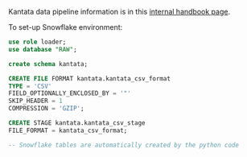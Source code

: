 Kantata data pipeline information is in this [internal handbook page](https://gitlab.com/gitlab-com/content-sites/internal-handbook/-/blob/main/content/handbook/enterprise-data/platform/pipelines/_index.md?ref_type=heads#kantata).

To set-up Snowflake environment:

```sql
use role loader;
use database "RAW";

create schema kantata;

CREATE FILE FORMAT kantata.kantata_csv_format
TYPE = 'CSV'
FIELD_OPTIONALLY_ENCLOSED_BY = '"'
SKIP_HEADER = 1
COMPRESSION = 'GZIP';

CREATE STAGE kantata.kantata_csv_stage
FILE_FORMAT = kantata_csv_format;

-- Snowflake tables are automatically created by the python code
```
